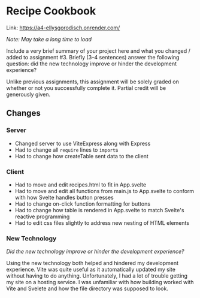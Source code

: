 # Recipe Cookbook

Link: https://a4-ellysgorodisch.onrender.com/

*Note: May take a long time to load*

Include a very brief summary of your project here and what you changed / added to assignment #3. Briefly (3–4 sentences) answer the following question: did the new technology improve or hinder the development experience?

Unlike previous assignments, this assignment will be solely graded on whether or not you successfully complete it. Partial credit will be generously given.

## Changes

### Server
- Changed server to use ViteExpress along with Express
- Had to change all `require` lines to `import`s
- Had to change how createTable sent data to the client

### Client
- Had to move and edit recipes.html to fit in App.svelte
- Had to move and edit all functions from main.js to App.svelte to conform with how Svelte handles button presses
- Had to change on-click function formatting for buttons
- Had to change how table is rendered in App.svelte to match Svelte's reactive programming
- Had to edit css files slightly to address new nesting of HTML elements

### New Technology

*Did the new technology improve or hinder the development experience?*

Using the new technology both helped and hindered my development experience. Vite was quite useful as it automatically updated my site without having to do anything. Unfortunately, I had a lot of trouble getting my site on a hosting service. I was unfamiliar with how building worked with Vite and Svelete and how the file directory was supposed to look.